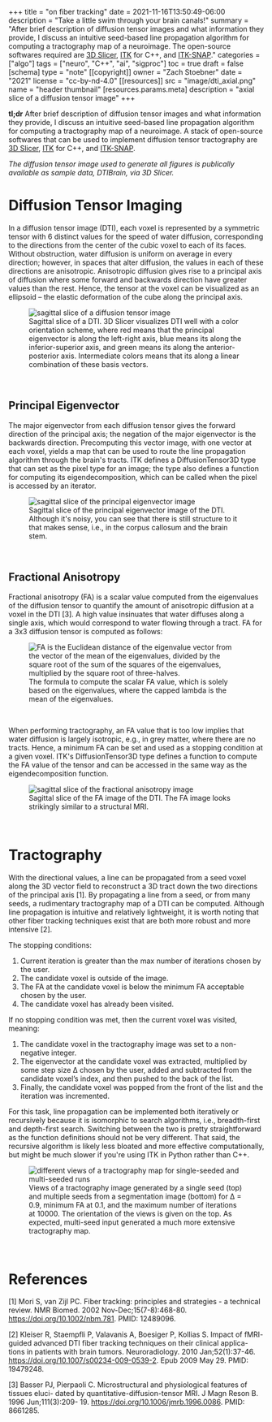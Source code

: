 +++
title = "on fiber tracking"
date = 2021-11-16T13:50:49-06:00
description = "Take a little swim through your brain canals!"
summary = "After brief description of diffusion tensor images and what information they provide, I discuss an intuitive seed-based line propagation algorithm for computing a tractography map of a neuroimage. The open-source softwares required are [3D Slicer](https://www.slicer.org), [ITK](https://itk.org) for C++, and [ITK-SNAP](http://www.itksnap.org/pmwiki/pmwiki.php)."
categories = ["algo"]
tags = ["neuro", "C++", "ai", "sigproc"]
toc = true
draft = false
[schema]
  type = "note"
[[copyright]]
  owner = "Zach Stoebner"
  date = "2021"
  license = "cc-by-nd-4.0"
[[resources]]
  src = "image/dti_axial.png"
  name = "header thumbnail"
  [resources.params.meta]
    description = "axial slice of a diffusion tensor image"
+++


**tl;dr** After brief description of diffusion tensor images and what information they provide, I discuss an intuitive seed-based line propagation algorithm for computing a tractography map of a neuroimage. A stack of open-source softwares that can be used to implement diffusion tensor tractography are [3D Slicer](https://www.slicer.org), [ITK](https://itk.org) for C++, and [ITK-SNAP](http://www.itksnap.org/pmwiki/pmwiki.php). 

<i>The diffusion tensor image used to generate all figures is publically available as sample data, DTIBrain, via 3D Slicer.</i>

# Diffusion Tensor Imaging
In a diffusion tensor image (DTI), each voxel is represented by a symmetric tensor with 6 distinct values for the speed of water diffusion, corresponding to the directions from the center of the cubic voxel to each of its faces. Without obstruction, water diffusion is uniform on average in every direction; however, in spaces that alter diffusion, the values in each of these directions are anisotropic. Anisotropic diffusion gives rise to a principal axis of diffusion where some forward and backwards direction have greater values than the rest. Hence, the tensor at the voxel can be visualized as an ellipsoid – the elastic deformation of the cube along the principal axis.

<figure>
<img src="image/dti_sagittal.png" alt="sagittal slice of a diffusion tensor image" /> 
<figcaption>Sagittal slice of a DTI. 3D Slicer visualizes DTI well with a color orientation scheme, where red means that the principal eigenvector is along the left-right axis, blue means its along the inferior-superior axis, and green means its along the anterior-posterior axis. Intermediate colors means that its along a linear combination of these basis vectors.</figcaption>
</figure>
<br>


## Principal Eigenvector
The major eigenvector from each diffusion tensor gives the forward direction of the principal axis; the negation of the major eigenvector is the backwards direction. Precomputing this vector image, with one vector at each voxel, yields a map that can be used to route the line propagation algorithm through the brain's tracts. ITK defines a DiffusionTensor3D type that can set as the pixel type for an image; the type also defines a function for computing its eigendecomposition, which can be called when the pixel is accessed by an iterator. 

<figure>
<img src="image/eigen_sagittal.png" alt="sagittal slice of the principal eigenvector image" /> 
<figcaption>Sagittal slice of the principal eigenvector image of the DTI. Although it's noisy, you can see that there is still structure to it that makes sense, i.e., in the corpus callosum and the brain stem.</figcaption>
</figure>
<br>


## Fractional Anisotropy
Fractional anisotropy (FA) is a scalar value computed from the eigenvalues of the diffusion tensor to quantify the amount of anisotropic diffusion at a voxel in the DTI [3]. A high value insinuates that water diffuses along a single axis, which would correspond to water flowing through a tract. FA for a 3x3 diffusion tensor is computed as follows: 

<figure>
<img src="image/FA.jpg" alt="FA is the Euclidean distance of the eigenvalue vector from the vector of the mean of the eigenvalues, divided by the square root of the sum of the squares of the eigenvalues, multiplied by the square root of three-halves." /> 
<figcaption>The formula to compute the scalar FA value, which is solely based on the eigenvalues, where the capped lambda is the mean of the eigenvalues.</figcaption>
</figure>
<br>

When performing tractography, an FA value that is too low implies that water diffusion is largely isotropic, e.g., in grey matter, where there are no tracts. Hence, a minimum FA can be set and used as a stopping condition at a given voxel. ITK's DiffusionTensor3D type defines a function to compute the FA value of the tensor and can be accessed in the same way as the eigendecomposition function. 

<figure>
<img src="image/fa_sagittal.png" alt="sagittal slice of the fractional anisotropy image" /> 
<figcaption>Sagittal slice of the FA image of the DTI. The FA image looks strikingly similar to a structural MRI.</figcaption>
</figure>
<br>


# Tractography
With the directional values, a line can be propagated from a seed voxel along the 3D vector field to reconstruct a 3D tract down the two directions of the principal axis [1]. By propagating a line from a seed, or from many seeds, a rudimentary tractography map of a DTI can be computed. Although line propagation is intuitive and relatively lightweight, it is worth noting that other fiber tracking techniques exist that are both more robust and more intensive [2].

The stopping conditions: 
1. Current iteration is greater than the max number of iterations chosen by the user.
2. The candidate voxel is outside of the image.
3. The FA at the candidate voxel is below the minimum FA acceptable chosen
by the user.
4. The candidate voxel has already been visited.

If no stopping condition was met, then the current voxel was visited, meaning:
1. The candidate voxel in the tractography image was set to a non-negative integer.
2. The eigenvector at the candidate voxel was extracted, multiplied by some step size ∆ chosen by the user, added and subtracted from the candidate voxel’s index, and then pushed to the back of the list.
3. Finally, the candidate voxel was popped from the front of the list and the iteration was incremented.

For this task, line propagation can be implemented both iteratively or recursively because it is isomorphic to search algorithms, i.e., breadth-first and depth-first search. Switching between the two is pretty straightforward as the function definitions should not be very different. That said, the recursive algorithm is likely less bloated and more effective computationally, but might be much slower if you're using ITK in Python rather than C++. 

<figure>
<img src="image/tract_fig.jpg" alt="different views of a tractography map for single-seeded and multi-seeded runs" /> 
<figcaption>Views of a tractography image generated by a single seed (top) and multiple seeds from a segmentation image (bottom) for ∆ = 0.9, minimum FA at 0.1, and the maximum number of iterations at 10000. The orientation of the views is given on the top. As expected, multi-seed input generated a much more extensive tractography map.</figcaption>
</figure>
<br>


# References
[1] Mori S, van Zijl PC. Fiber tracking: principles and strategies - a technical review. NMR Biomed. 2002 Nov-Dec;15(7-8):468-80. https://doi.org/10.1002/nbm.781. PMID: 12489096.

[2] Kleiser R, Staempfli P, Valavanis A, Boesiger P, Kollias S. Impact of fMRI- guided advanced DTI fiber tracking techniques on their clinical applica- tions in patients with brain tumors. Neuroradiology. 2010 Jan;52(1):37-46. https://doi.org/10.1007/s00234-009-0539-2. Epub 2009 May 29. PMID: 19479248.

[3] Basser PJ, Pierpaoli C. Microstructural and physiological features of tissues eluci- dated by quantitative-diffusion-tensor MRI. J Magn Reson B. 1996 Jun;111(3):209- 19. https://doi.org/10.1006/jmrb.1996.0086. PMID: 8661285.
